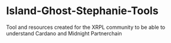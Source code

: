 # Island-Ghost-Stephanie-Tools
Tool and resources created for the XRPL community to be able to understand Cardano and Midnight Partnerchain
